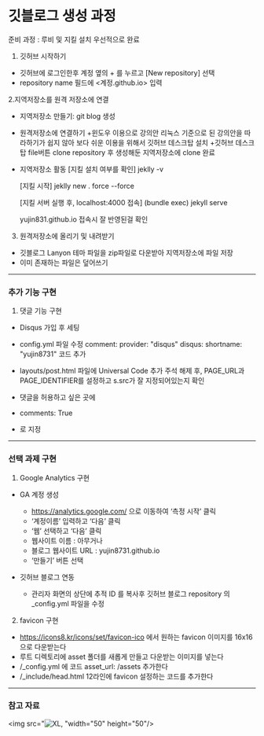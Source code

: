 
# 깃블로그 생성 과정
준비 과정 : 루비 및 지킬 설치 우선적으로 완료

1. 깃허브 시작하기
- 깃허브에 로그인한후 계정 옆의 + 를 누르고 [New repository] 선택
- repository name 필드에 <계정.github.io> 입력
 
2.지역저장소를 원격 저장소에 연결
- 지역저장소 만들기: git blog 생성

- 원격저장소에 연결하기
+윈도우 이용으로 강의안 리눅스 기준으로 된 강의안을 따라하기가 쉽지 않아 보다 쉬운 이용을 위해서 깃허브 데스크탑 설치
+깃허브 데스크탑 file버튼 clone repository 후 생성해둔 지역저장소에 clone 완료

- 지역저장소 활동
  [지킬 설치 여부를 확인]
  jeklly -v


  [지킬 시작]
  jeklly new . force --force


  [지킬 서버 실행 후, localhost:4000 접속]
  (bundle exec) jekyll serve 

  yujin831.github.io 접속시 잘 반영된걸 확인

3. 원격저장소에 올리기 및 내려받기
- 깃블로그 Lanyon 테마 파일을 zip파일로 다운받아 지역저장소에 파일 저장
- 이미 존재하는 파일은 덮어쓰기

-----
### 추가 기능 구현
1. 댓글 기능 구현
- Disqus 가입 후 세팅

- config.yml 파일 수정 
  comment:
  provider: "disqus"
  disqus:
    shortname: "yujin8731" 코드 추가
    
 - layouts/post.html 파일에 Universal Code 추가
    주석 해제 후, PAGE_URL과 PAGE_IDENTIFIER를 설정하고 s.src가 잘 지정되어있는지 확인
    
 - 댓글을 허용하고 싶은 곳에
 -  comments: True
 -  로 지정
 
 
 -----
  ### 선택 과제 구현
1. Google Analytics 구현
- GA 계정 생성
  -  https://analytics.google.com/ 으로 이동하여 ‘측정 시작’ 클릭
  - ‘계정이름’ 입력하고 ‘다음’ 클릭
  - ‘웹’ 선택하고 ‘다음’ 클릭
  - 웹사이트 이름 : 아무거나
  - 블로그 웹사이트 URL : yujin8731.github.io
  - ‘만들기’ 버튼 선택

- 깃허브 블로그 연동
  - 관리자 화면의 상단에 추적 ID 를 복사후 깃허브 블로그 repository 의 _config.yml 파일을 수정

2. favicon 구현
- https://icons8.kr/icons/set/favicon-ico 에서 원하는 favicon 이미지를 16x16으로 다운받는다
- 루트 디렉토리에 asset 폴더를 새롭게 만들고 다운받는 이미지를 넣는다
- /_config.yml 에 코드 asset_url: /assets 추가한다
- /_include/head.html 12라인에 favicon 설정하는 코드를 추가한다


------
### 참고 자료

<img src="![XL](https://user-images.githubusercontent.com/95964960/204191336-fa4a5738-1988-4643-8d3b-c03a69516893.jpg), "width="50" height="50"/>










